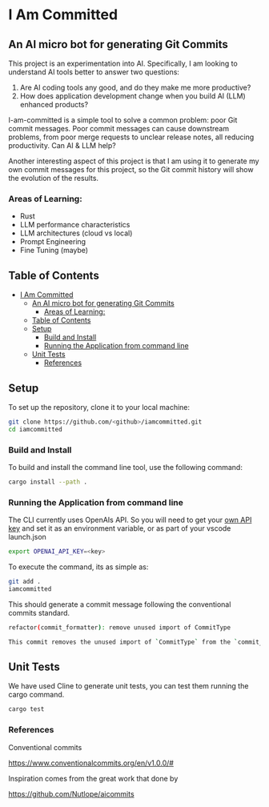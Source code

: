 # I Am Committed

## An AI micro bot for generating Git Commits

This project is an experimentation into AI. Specifically, I am looking to understand AI tools better to answer two questions:

1. Are AI coding tools any good, and do they make me more productive?
2. How does application development change when you build AI (LLM) enhanced products?

I-am-committed is a simple tool to solve a common problem: poor Git commit messages. Poor commit messages can cause downstream problems, from poor merge requests to unclear release notes, all reducing productivity. Can AI & LLM help?

Another interesting aspect of this project is that I am using it to generate my own commit messages for this project, so the Git commit history will show the evolution of the results.

### Areas of Learning:

- Rust
- LLM performance characteristics
- LLM architectures (cloud vs local)
- Prompt Engineering
- Fine Tuning (maybe)

## Table of Contents

- [I Am Committed](#i-am-committed)
  - [An AI micro bot for generating Git Commits](#an-ai-micro-bot-for-generating-git-commits)
    - [Areas of Learning:](#areas-of-learning)
  - [Table of Contents](#table-of-contents)
  - [Setup](#setup)
    - [Build and Install](#build-and-install)
    - [Running the Application from command line](#running-the-application-from-command-line)
  - [Unit Tests](#unit-tests)
    - [References](#references)

## Setup

To set up the repository, clone it to your local machine:

```sh
git clone https://github.com/<github>/iamcommitted.git
cd iamcommitted
```
### Build and Install

To build and install the command line tool, use the following command:

```sh
cargo install --path .
```

### Running the Application from command line

The CLI currently uses OpenAIs API. So you will need to get your [own API key](https://platform.openai.com/) and set it as an environment variable, or as part of your vscode launch.json

```sh
export OPENAI_API_KEY=<key>
```

To execute the command, its as simple as:

```sh
git add .
iamcommitted
```

This should generate a commit message following the conventional commits standard.

```sh
refactor(commit_formatter): remove unused import of CommitType

This commit removes the unused import of `CommitType` from the `commit_formatter` module, helping to clean up the code and improve readability.
```

## Unit Tests

We have used Cline to generate unit tests, you can test them running the cargo command.

```sh
cargo test
```

### References

Conventional commits

<https://www.conventionalcommits.org/en/v1.0.0/#>

Inspiration comes from the great work that done by

<https://github.com/Nutlope/aicommits>